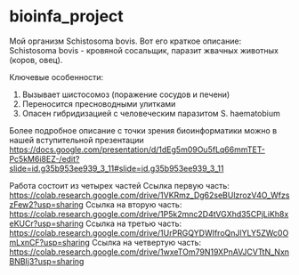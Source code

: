 # bioinfa_project
Мой организм Schistosoma bovis. Вот его краткое описание:
Schistosoma bovis - кровяной сосальщик, паразит жвачных животных (коров, овец).

Ключевые особенности:
1) Вызывает шистосомоз (поражение сосудов и печени)
2) Переносится пресноводными улитками
3) Опасен гибридизацией с человеческим паразитом S. haematobium

Более подробное описание с точки зрения биоинформатики можно в нашей вступительной презентации
https://docs.google.com/presentation/d/1dEg5m09Ou5fLq66mmTET-Pc5kM6i8EZ-/edit?slide=id.g35b953ee939_3_11#slide=id.g35b953ee939_3_11


Работа состоит из четырех частей
Ссылка первую часть:
https://colab.research.google.com/drive/1VKRmz_Dg62seBUlzrozV4O_WfzszFew2?usp=sharing
Ссылка на вторую часть:
https://colab.research.google.com/drive/1P5k2mnc2D4tVGXhd35CPjLiKh8xeKUCr?usp=sharing
Ссылка на третью часть:
https://colab.research.google.com/drive/1UrPRGQYDWIfroQnJlYLY5ZWc0OmLxnCF?usp=sharing
Ссылка на четвертую часть:
https://colab.research.google.com/drive/1wxeTOm79N19XPnAVJCVTtN_NxnBNBlj3?usp=sharing
